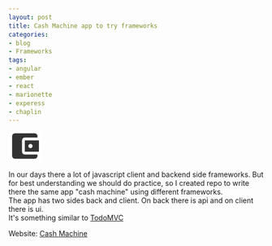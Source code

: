 ```yaml
---
layout: post
title: Cash Machine app to try frameworks
categories:
- blog
- Frameworks
tags:
- angular
- ember
- react
- marionette
- experess
- chaplin
---
```

<img class="aligncenter noborder" src="/uploads/posts/blog/cash-machine.gif" alt="" />

In our days there a lot of javascript client and backend side frameworks. But for best understanding we should do practice, so I created repo to write there the same app "cash machine" using different frameworks.  
The app has two sides back and client. On back there is api and on client there is ui.  
It's something similar to [TodoMVC](https://github.com/tastejs/todomvc)

Website: [Cash Machine](http://pamparam.net/cashmachine/)
